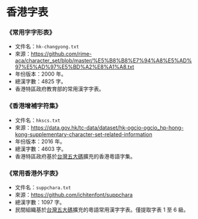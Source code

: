 # 香港字表

### 《常用字字形表》

* 文件名：`hk-changyong.txt`
* 來源：https://github.com/rime-aca/character_set/blob/master/%E5%B8%B8%E7%94%A8%E5%AD%97%E5%AD%97%E5%BD%A2%E8%A1%A8.txt
* 年份版本：2000 年。
* 總漢字數：4825 字。
* 香港特區政府教育部的常用漢字字表。

### 《香港增補字符集》

* 文件名：`hkscs.txt`
* 來源：https://data.gov.hk/tc-data/dataset/hk-ogcio-ogcio_hp-hong-kong-supplementary-character-set-related-information
* 年份版本：2016 年。
* 總漢字數：4603 字。
* 香港特區政府基於[台灣五大碼](../taiwan)擴充的香港粵語字集。

### 《常用香港外字表》

* 文件名：`suppchara.txt`
* 來源：https://github.com/ichitenfont/suppchara
* 總漢字數：1097 字。
* 民間組織基於[台灣五大碼](../taiwan)擴充的粵語常用漢字字表。僅提取字表 1 至 6 級。
